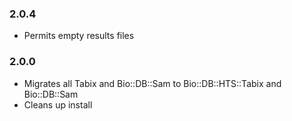 ### 2.0.4
* Permits empty results files

### 2.0.0
* Migrates all Tabix and Bio::DB::Sam to Bio::DB::HTS::Tabix and Bio::DB::Sam
* Cleans up install